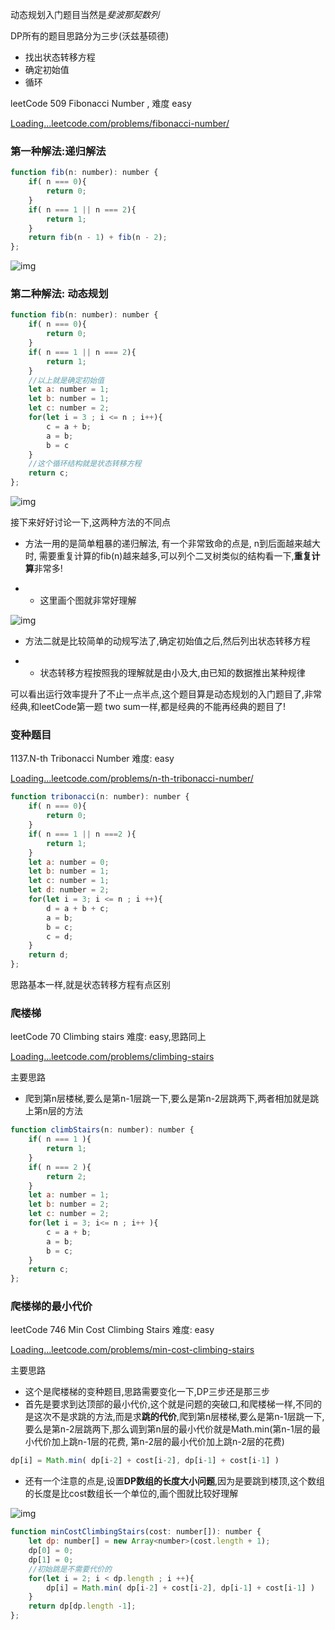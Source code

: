 动态规划入门题目当然是*斐波那契数列*

DP所有的题目思路分为三步(沃兹基硕德)

- 找出状态转移方程
- 确定初始值
- 循环

leetCode 509 Fibonacci Number , 难度 easy

[Loading...leetcode.com/problems/fibonacci-number/](https://link.zhihu.com/?target=https%3A//leetcode.com/problems/fibonacci-number/)

### 第一种解法:递归解法

```js
function fib(n: number): number {
    if( n === 0){
        return 0;
    }
    if( n === 1 || n === 2){
        return 1;
    }
    return fib(n - 1) + fib(n - 2);
};
```

![img](https://pic4.zhimg.com/80/v2-10953a4a18c49d86a5fedc7dc4623bf3_720w.jpg)

### 第二种解法: 动态规划

```js
function fib(n: number): number {
    if( n === 0){
        return 0;
    }
    if( n === 1 || n === 2){
        return 1;
    }
    //以上就是确定初始值
    let a: number = 1;
    let b: number = 1;
    let c: number = 2;
    for(let i = 3 ; i <= n ; i++){
        c = a + b;
        a = b;
        b = c 
    }
    //这个循环结构就是状态转移方程
    return c;
};
```

![img](https://pic1.zhimg.com/80/v2-90c54a26d0d274314d4996eb0835df3c_720w.jpg)

接下来好好讨论一下,这两种方法的不同点

- 方法一用的是简单粗暴的递归解法, 有一个非常致命的点是, n到后面越来越大时, 需要重复计算的fib(n)越来越多,可以列个二叉树类似的结构看一下,**重复计算**非常多!

- - 这里画个图就非常好理解

![img](https://pic4.zhimg.com/80/v2-13836727d3c9b149da1842146d8a3cef_720w.jpg)

- 方法二就是比较简单的动规写法了,确定初始值之后,然后列出状态转移方程

- - 状态转移方程按照我的理解就是由小及大,由已知的数据推出某种规律

可以看出运行效率提升了不止一点半点,这个题目算是动态规划的入门题目了,非常经典,和leetCode第一题 two sum一样,都是经典的不能再经典的题目了!

### 变种题目

1137.N-th Tribonacci Number 难度: easy

[Loading...leetcode.com/problems/n-th-tribonacci-number/](https://link.zhihu.com/?target=https%3A//leetcode.com/problems/n-th-tribonacci-number/)



```js
function tribonacci(n: number): number {
    if( n === 0){
        return 0;
    }
    if( n === 1 || n ===2 ){
        return 1;
    }
    let a: number = 0;
    let b: number = 1;
    let c: number = 1;
    let d: number = 2;
    for(let i = 3; i <= n ; i ++){
        d = a + b + c;
        a = b;
        b = c;
        c = d;
    }
    return d;
};
```

思路基本一样,就是状态转移方程有点区别

### 爬楼梯

leetCode 70 Climbing stairs 难度: easy,思路同上

[Loading...leetcode.com/problems/climbing-stairs](https://link.zhihu.com/?target=https%3A//leetcode.com/problems/climbing-stairs/)

主要思路

- 爬到第n层楼梯,要么是第n-1层跳一下,要么是第n-2层跳两下,两者相加就是跳上第n层的方法

```js
function climbStairs(n: number): number {
    if( n === 1 ){
        return 1;
    }
    if( n === 2 ){
        return 2;
    }
    let a: number = 1;
    let b: number = 2;
    let c: number = 2;
    for(let i = 3; i<= n ; i++ ){
        c = a + b;
        a = b;
        b = c;
    }
    return c;
};
```

### 爬楼梯的最小代价

leetCode 746 Min Cost Climbing Stairs 难度: easy

[Loading...leetcode.com/problems/min-cost-climbing-stairs](https://link.zhihu.com/?target=https%3A//leetcode.com/problems/min-cost-climbing-stairs/)

主要思路

- 这个是爬楼梯的变种题目,思路需要变化一下,DP三步还是那三步
- 首先是要求到达顶部的最小代价,这个就是问题的突破口,和爬楼梯一样,不同的是这次不是求跳的方法,而是求**跳的代价**,爬到第n层楼梯,要么是第n-1层跳一下,要么是第n-2层跳两下,那么调到第n层的最小代价就是Math.min(第n-1层的最小代价加上跳n-1层的花费, 第n-2层的最小代价加上跳n-2层的花费)

```js
dp[i] = Math.min( dp[i-2] + cost[i-2], dp[i-1] + cost[i-1] )
```

- 还有一个注意的点是,设置**DP数组的长度大小问题**,因为是要跳到楼顶,这个数组的长度是比cost数组长一个单位的,画个图就比较好理解

![img](https://pic2.zhimg.com/80/v2-e84de00abc8d5d9a7dcd3090bbf91339_720w.jpg)

```js
function minCostClimbingStairs(cost: number[]): number {
    let dp: number[] = new Array<number>(cost.length + 1);
    dp[0] = 0;
    dp[1] = 0;
    //初始跳是不需要代价的
    for(let i = 2; i < dp.length ; i ++){
        dp[i] = Math.min( dp[i-2] + cost[i-2], dp[i-1] + cost[i-1] )
    }
    return dp[dp.length -1];
};
```